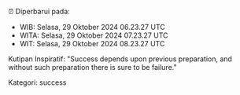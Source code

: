 ⏰ Diperbarui pada:
- WIB: Selasa, 29 Oktober 2024 06.23.27 UTC
- WITA: Selasa, 29 Oktober 2024 07.23.27 UTC
- WIT: Selasa, 29 Oktober 2024 08.23.27 UTC

Kutipan Inspiratif:
"Success depends upon previous preparation, and without such preparation there is sure to be failure."


Kategori: success

